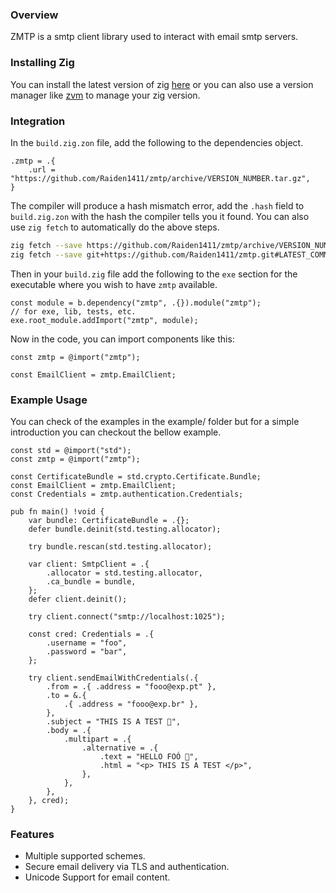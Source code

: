 ### Overview
ZMTP is a smtp client library used to interact with email smtp servers.


### Installing Zig
You can install the latest version of zig [here](https://ziglang.org/download/) or you can also use a version manager like [zvm](https://www.zvm.app/guides/install-zvm/) to manage your zig version.


### Integration
In the `build.zig.zon` file, add the following to the dependencies object.

```zig
.zmtp = .{
    .url = "https://github.com/Raiden1411/zmtp/archive/VERSION_NUMBER.tar.gz",
}
```

The compiler will produce a hash mismatch error, add the `.hash` field to `build.zig.zon` with the hash the compiler tells you it found.
You can also use `zig fetch` to automatically do the above steps.

```bash
zig fetch --save https://github.com/Raiden1411/zmtp/archive/VERSION_NUMBER.tar.gz 
zig fetch --save git+https://github.com/Raiden1411/zmtp.git#LATEST_COMMIT
```

Then in your `build.zig` file add the following to the `exe` section for the executable where you wish to have `zmtp` available.

```zig
const module = b.dependency("zmtp", .{}).module("zmtp");
// for exe, lib, tests, etc.
exe.root_module.addImport("zmtp", module);
```

Now in the code, you can import components like this:

```zig
const zmtp = @import("zmtp");

const EmailClient = zmtp.EmailClient;
```

### Example Usage
You can check of the examples in the example/ folder but for a simple introduction you can checkout the bellow example.

```zig
const std = @import("std");
const zmtp = @import("zmtp");

const CertificateBundle = std.crypto.Certificate.Bundle;
const EmailClient = zmtp.EmailClient;
const Credentials = zmtp.authentication.Credentials;

pub fn main() !void {
    var bundle: CertificateBundle = .{};
    defer bundle.deinit(std.testing.allocator);

    try bundle.rescan(std.testing.allocator);

    var client: SmtpClient = .{
        .allocator = std.testing.allocator,
        .ca_bundle = bundle,
    };
    defer client.deinit();

    try client.connect("smtp://localhost:1025");

    const cred: Credentials = .{
        .username = "foo",
        .password = "bar",
    };

    try client.sendEmailWithCredentials(.{
        .from = .{ .address = "fooo@exp.pt" },
        .to = &.{
            .{ .address = "fooo@exp.br" },
        },
        .subject = "THIS IS A TEST 🥱",
        .body = .{
            .multipart = .{
                .alternative = .{
                    .text = "HELLO FOÓ 🥱",
                    .html = "<p> THIS IS A TEST </p>",
                },
            },
        },
    }, cred);
}
```


### Features

- Multiple supported schemes.
- Secure email delivery via TLS and authentication.
- Unicode Support for email content.
